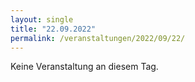 ```yaml
---
layout: single
title: "22.09.2022"
permalink: /veranstaltungen/2022/09/22/
---
```


Keine Veranstaltung an diesem Tag.
